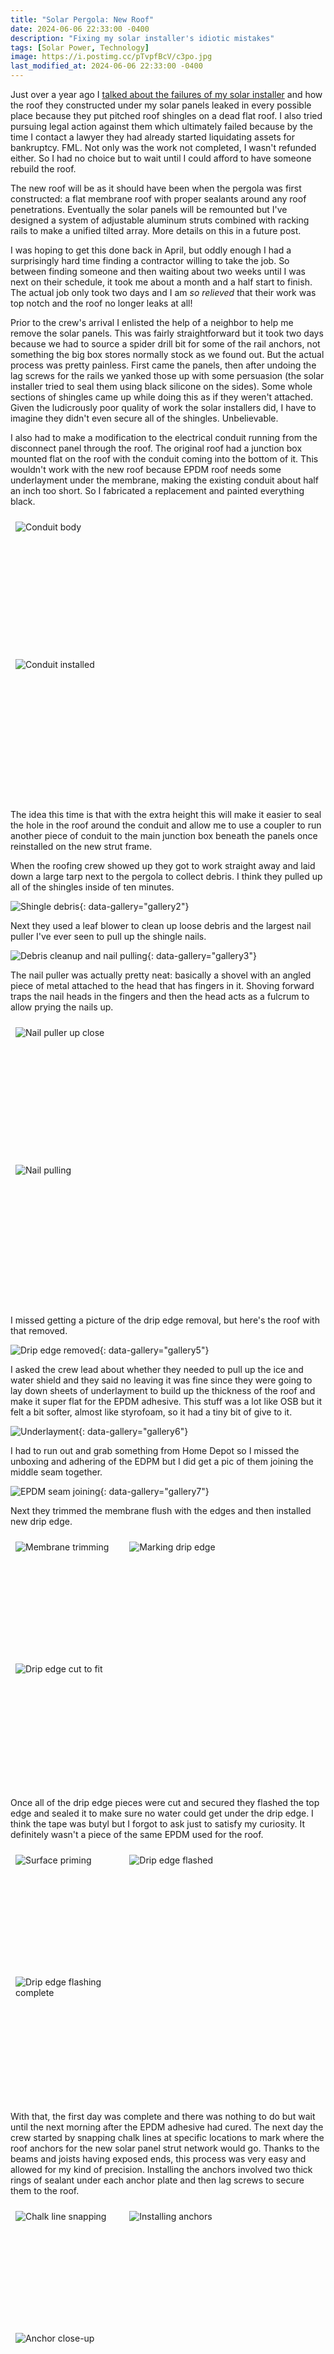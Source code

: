 ```yaml
---
title: "Solar Pergola: New Roof"
date: 2024-06-06 22:33:00 -0400
description: "Fixing my solar installer's idiotic mistakes"
tags: [Solar Power, Technology]
image: https://i.postimg.cc/pTvpfBcV/c3po.jpg
last_modified_at: 2024-06-06 22:33:00 -0400
---
```


<style>
    .div25 {
        float:left;
        padding: 10px 8px;
        width:25%;
        height:150px;
        overflow:hidden;   
    }
    .div33 {
        float:left;
        padding: 10px 8px;
        width:33%;
        height:175px;
        overflow:hidden;
        }
    .div50 {
        float:left;
        padding: 10px 8px;
        width:50%;
        height:200px;
        overflow:hidden;
        }
    .clear {
        clear:both;
        height:1.2em;
        margin-bottom:-1px;
    }
</style>

Just over a year ago I [talked about the failures of my solar installer](../solar-installer-update) and how the roof they constructed under my solar panels leaked in every possible place because they put pitched roof shingles on a dead flat roof.  I also tried pursuing legal action against them which ultimately failed because by the time I contact a lawyer they had already started liquidating assets for bankruptcy.  FML.  Not only was the work not completed, I wasn't refunded either.  So I had no choice but to wait until I could afford to have someone rebuild the roof.

The new roof will be as it should have been when the pergola was first constructed: a flat membrane roof with proper sealants around any roof penetrations.  Eventually the solar panels will be remounted but I've designed a system of adjustable aluminum struts combined with racking rails to make a unified tilted array.  More details on this in a future post.

I was hoping to get this done back in April, but oddly enough I had a surprisingly hard time finding a contractor willing to take the job.  So between finding someone and then waiting about two weeks until I was next on their schedule, it took me about a month and a half start to finish.  The actual job only took two days and I am *so relieved* that their work was top notch and the roof no longer leaks at all!

Prior to the crew's arrival I enlisted the help of a neighbor to help me remove the solar panels.  This was fairly straightforward but it took two days because we had to source a spider drill bit for some of the rail anchors, not something the big box stores normally stock as we found out.  But the actual process was pretty painless.  First came the panels, then after undoing the lag screws for the rails we yanked those up with some persuasion (the solar installer tried to seal them using black silicone on the sides).  Some whole sections of shingles came up while doing this as if they weren't attached.  Given the ludicrously poor quality of work the solar installers did, I have to imagine they didn't even secure all of the shingles.  Unbelievable.

I also had to make a modification to the electrical conduit running from the disconnect panel through the roof.  The original roof had a junction box mounted flat on the roof with the conduit coming into the bottom of it.  This wouldn't work with the new roof because EPDM roof needs some underlayment under the membrane, making the existing conduit about half an inch too short.  So I fabricated a replacement and painted everything black.

<div class="div50"><img src="https://i.postimg.cc/3xwjp34f/IMG-20240602-201719.jpg" alt="Conduit body" data-gallery="gallery1"></div>
<div class="div50"><img src="https://i.postimg.cc/qMwXzNRC/IMG-20240602-212807.jpg" alt="Conduit installed" data-gallery="gallery1"></div>
<div class="clear"></div>

The idea this time is that with the extra height this will make it easier to seal the hole in the roof around the conduit and allow me to use a coupler to run another piece of conduit to the main junction box beneath the panels once reinstalled on the new strut frame.

When the roofing crew showed up they got to work straight away and laid down a large tarp next to the pergola to collect debris.  I think they pulled up all of the shingles inside of ten minutes.

![Shingle debris](https://i.postimg.cc/cJgQ9TcQ/IMG-20240604-100358.jpg){: data-gallery="gallery2"}

Next they used a leaf blower to clean up loose debris and the largest nail puller I've ever seen to pull up the shingle nails.

![Debris cleanup and nail pulling](https://i.postimg.cc/52kBSD84/IMG-20240604-100432.jpg){: data-gallery="gallery3"}

The nail puller was actually pretty neat: basically a shovel with an angled piece of metal attached to the head that has fingers in it.  Shoving forward traps the nail heads in the fingers and then the head acts as a fulcrum to allow prying the nails up.

<div class="div50"><img src="https://i.postimg.cc/MpXRHtNh/IMG-20240604-100736.jpg" alt="Nail puller up close" data-gallery="gallery4"></div>
<div class="div50"><img src="https://i.postimg.cc/bNVD7krL/IMG-20240604-100738.jpg" alt="Nail pulling" data-gallery="gallery4"></div>
<div class="clear"></div>

I missed getting a picture of the drip edge removal, but here's the roof with that removed.

![Drip edge removed](https://i.postimg.cc/m2g1p8Lt/IMG-20240604-105533.jpg){: data-gallery="gallery5"}

I asked the crew lead about whether they needed to pull up the ice and water shield and they said no leaving it was fine since they were going to lay down sheets of underlayment to build up the thickness of the roof and make it super flat for the EPDM adhesive.  This stuff was a lot like OSB but it felt a bit softer, almost like styrofoam, so it had a tiny bit of give to it.

![Underlayment](https://i.postimg.cc/3rBDZPHs/IMG-20240604-110232.jpg){: data-gallery="gallery6"}

I had to run out and grab something from Home Depot so I missed the unboxing and adhering of the EDPM but I did get a pic of them joining the middle seam together.

![EPDM seam joining](https://i.postimg.cc/W1DFTzJV/IMG-20240604-130609.jpg){: data-gallery="gallery7"}

Next they trimmed the membrane flush with the edges and then installed new drip edge.

<div class="div33"><img src="https://i.postimg.cc/W1QD3VMk/IMG-20240604-130920.jpg" alt="Membrane trimming" data-gallery="gallery8"></div>
<div class="div33"><img src="https://i.postimg.cc/k5K2RHch/IMG-20240604-143037.jpg" alt="Marking drip edge" data-gallery="gallery8"></div>
<div class="div33"><img src="https://i.postimg.cc/TwchCWBV/IMG-20240604-143205.jpg" alt="Drip edge cut to fit" data-gallery="gallery8"></div>
<div class="clear"></div>

Once all of the drip edge pieces were cut and secured they flashed the top edge and sealed it to make sure no water could get under the drip edge.  I think the tape was butyl but I forgot to ask just to satisfy my curiosity.  It definitely wasn't a piece of the same EPDM used for the roof.

<div class="div33"><img src="https://i.postimg.cc/prXr7Ltg/IMG-20240604-151034.jpg" alt="Surface priming" data-gallery="gallery9"></div>
<div class="div33"><img src="https://i.postimg.cc/QC4CrZ8V/IMG-20240604-183410.jpg" alt="Drip edge flashed" data-gallery="gallery9"></div>
<div class="div33"><img src="https://i.postimg.cc/FK5RvZ4b/IMG-20240604-183417.jpg" alt="Drip edge flashing complete" data-gallery="gallery9"></div>
<div class="clear"></div>

With that, the first day was complete and there was nothing to do but wait until the next morning after the EPDM adhesive had cured.  The next day the crew started by snapping chalk lines at specific locations to mark where the roof anchors for the new solar panel strut network would go.  Thanks to the beams and joists having exposed ends, this process was very easy and allowed for my kind of precision.  Installing the anchors involved two thick rings of sealant under each anchor plate and then lag screws to secure them to the roof.

<div class="div33"><img src="https://i.postimg.cc/rynwscTw/IMG-20240605-102302.jpg" alt="Chalk line snapping" data-gallery="gallery10"></div>
<div class="div33"><img src="https://i.postimg.cc/m2KZ3wtx/IMG-20240605-110618.jpg" alt="Installing anchors" data-gallery="gallery10"></div>
<div class="div33"><img src="https://i.postimg.cc/wv9jyj37/IMG-20240605-110604.jpg" alt="Anchor close-up" data-gallery="gallery10"></div>
<div class="clear"></div>

When I planned out the locations of the anchors I made sure to maximize how many lag screws each anchor would receive.  No such thing as overkill for this.  Most of the anchors got four 1/4"x3" lags with only a few getting only two.  The anchors are then covered by a square piece of membrane that is compatible with the brand of EPDM used for the roof (the anchor manufacturer confirmed this with me prior to my ordering them) and sealed with two more rings of sealant underneath with a final ring around the edge.  Again, no such thing as overkill, plus this was the manufacturer's instructions, not mine.  I'm not complaining though, these would have to take a *lot* of damage for water to get underneath and even then there's still more sealant under the anchor plate and the lag screws.

<div class="div50"><img src="https://i.postimg.cc/8Cm1SgwD/IMG-20240605-121049.jpg" alt="Sealing the anchor flashing" data-gallery="gallery11"></div>
<div class="div50"><img src="https://i.postimg.cc/ZRYJYsDN/IMG-20240605-121023.jpg" alt="All anchors flashed" data-gallery="gallery11"></div>
<div class="clear"></div>

The final step was to flash around the new electrical conduit.  Because of the small diameter of the pipe (compared to a drain vent, for example) they had to use a universal boot with a hose clamp to ensure a seal.  It's not the prettiest result, but the alternative would be either risk a bad seal or order a boot that fit and finish up another day.  This was good enough for me and if I really feel like it I can probably trim some of the squeezed out sealant around the hose clamp.  I put a cap on the end after taking the picture.

<div class="div50"><img src="https://i.postimg.cc/76Bw51pW/IMG-20240605-124430.jpg" alt="Marking the pipe" data-gallery="gallery12"></div>
<div class="div50"><img src="https://i.postimg.cc/prpxzhvX/IMG-20240605-130142.jpg" alt="Conduit flashed and sealed" data-gallery="gallery12"></div>
<div class="clear"></div>

The completion of this job couldn't have come at a more perfect time since last night we had a decent amount of rain and, as I mentioned before, I'm very pleased to report not a single drop of rain leaked through the roof.

![Wet roof](https://i.postimg.cc/Fz8vZrFb/IMG-20240606-094541.jpg){: data-gallery="gallery13"}

My next post will detail the plans for the new solar tilt supports and the reinstallation of the panels.  Since I have yet to order parts, and it looks like the Interwebs are fighting me on this, I have no idea when I'll be able to make some progress.  But as always, there will be pics when things happen, and with this out of the way I can look forward to QuakeCon 2024.  Catch you later.